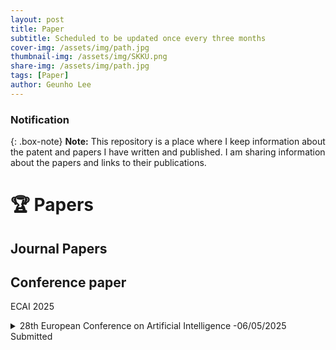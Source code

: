 ```yaml
---
layout: post
title: Paper
subtitle: Scheduled to be updated once every three months
cover-img: /assets/img/path.jpg
thumbnail-img: /assets/img/SKKU.png
share-img: /assets/img/path.jpg
tags: [Paper]
author: Geunho Lee
---
```


### Notification
{: .box-note}
**Note:** This repository is a place where I keep information about the patent and papers I have written and published. I am sharing information about the papers and links to their publications.

# 🏆 Papers

## Journal Papers

## Conference paper
ECAI 2025
<details markdown="1">
<summary> 28th European Conference on Artificial Intelligence -06/05/2025 Submitted </summary>
An Improved YOLOv9-Based Object Detection with Attention Mechanism for Personal Protective Equipment Monitoring in Industrial Environments
</details>

